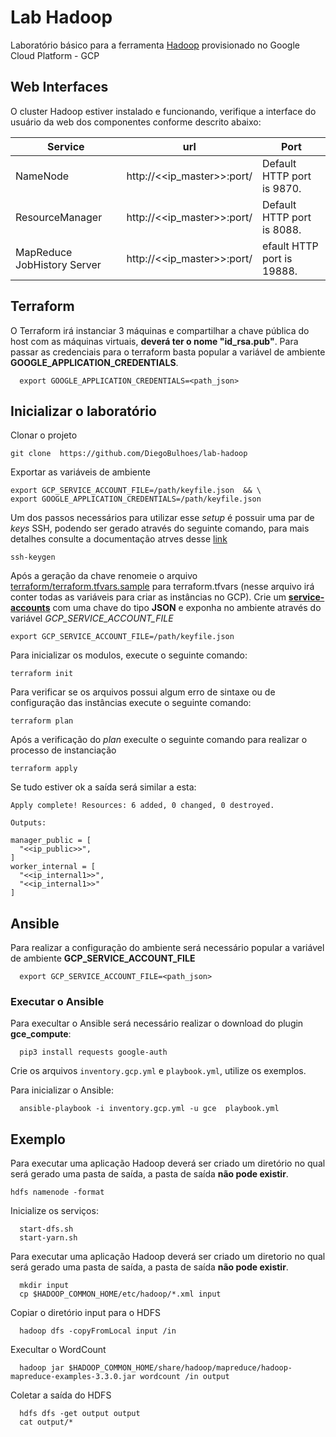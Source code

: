 # Lab Hadoop

Laboratório básico para a ferramenta [Hadoop](http://hadoop.org/) provisionado no Google Cloud Platform - GCP

## Web Interfaces

O cluster Hadoop estiver instalado e funcionando, verifique a interface do usuário da web dos componentes conforme descrito abaixo:

Service|url|Port
---|---|---
NameNode | http://<<ip_master>>:port/ | Default HTTP port is 9870.
ResourceManager  | http://<<ip_master>>:port/ | Default HTTP port is 8088.
MapReduce JobHistory Server  | http://<<ip_master>>:port/ |efault HTTP port is 19888.

## Terraform

O Terraform irá instanciar 3 máquinas e compartilhar a chave pública do host com as máquinas virtuais, **deverá ter o nome "id_rsa.pub"**. Para passar as credenciais para o terraform basta popular a variável de ambiente **GOOGLE_APPLICATION_CREDENTIALS**.

```shell
  export GOOGLE_APPLICATION_CREDENTIALS=<path_json>
```

## Inicializar o laboratório

Clonar o projeto

```shell
git clone  https://github.com/DiegoBulhoes/lab-hadoop
```

Exportar as variáveis de ambiente

```shell
export GCP_SERVICE_ACCOUNT_FILE=/path/keyfile.json  && \
export GOOGLE_APPLICATION_CREDENTIALS=/path/keyfile.json
```

Um dos passos necessários para utilizar esse _setup_ é possuir uma par de _keys_ SSH, podendo ser gerado através do seguinte comando, para mais detalhes consulte a documentação atrves desse [link](https://wiki.debian.org/SSH)

```shell
ssh-keygen
```

Após a geração da chave renomeie o arquivo [terraform/terraform.tfvars.sample](terraform/terraform.tfvars.sample) para terraform.tfvars (nesse arquivo irá conter todas as variáveis para criar as instâncias no GCP). Crie um [**service-accounts**](https://cloud.google.com/compute/docs/access/service-accounts) com uma chave do tipo **JSON** e exponha no ambiente através do variável _GCP_SERVICE_ACCOUNT_FILE_

```shell
export GCP_SERVICE_ACCOUNT_FILE=/path/keyfile.json
```

Para inicializar os modulos, execute o seguinte comando:

```shell
terraform init
```

Para verificar se os arquivos possui algum erro de sintaxe ou de configuração das instâncias execute o seguinte comando:

```shell
terraform plan
```

Após a verificação do _plan_ execulte o seguinte comando para realizar o processo de instanciação

```shell
terraform apply
```

Se tudo estiver ok a saída será similar a esta:

```text
Apply complete! Resources: 6 added, 0 changed, 0 destroyed.

Outputs:

manager_public = [
  "<<ip_public>>",
]
worker_internal = [
  "<<ip_internal1>>",
  "<<ip_internal1>>"
]
```

## Ansible

Para realizar a configuração do ambiente será necessário popular a variável de ambiente **GCP_SERVICE_ACCOUNT_FILE**

```shell
  export GCP_SERVICE_ACCOUNT_FILE=<path_json>
```

### Executar o Ansible

Para execultar o Ansible será necessário realizar o download do plugin **gce_compute**:

```shell
  pip3 install requests google-auth
```

Crie os arquivos `inventory.gcp.yml` e `playbook.yml`, utilize os exemplos.

Para inicializar o Ansible:

```shell
  ansible-playbook -i inventory.gcp.yml -u gce  playbook.yml

```
## Exemplo

Para executar uma aplicação Hadoop deverá ser criado um diretório no qual será gerado uma pasta de saída, a pasta de saída **não pode existir**.

```shell
hdfs namenode -format
```

Inicialize os serviços:

```shell
  start-dfs.sh
  start-yarn.sh
```

Para executar uma aplicação Hadoop deverá ser criado um diretorio no qual será gerado uma pasta de saída, a pasta de saída **não pode existir**.

```shell
  mkdir input
  cp $HADOOP_COMMON_HOME/etc/hadoop/*.xml input
```

Copiar o diretório input para o HDFS

```shell
  hadoop dfs -copyFromLocal input /in
```

Execultar o WordCount

```shell
  hadoop jar $HADOOP_COMMON_HOME/share/hadoop/mapreduce/hadoop-mapreduce-examples-3.3.0.jar wordcount /in output
```

Coletar a saída do HDFS

```shell
  hdfs dfs -get output output
  cat output/*
```
